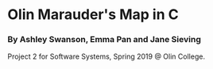 # Olin Marauder's Map in C
### By Ashley Swanson, Emma Pan and Jane Sieving

Project 2 for Software Systems, Spring 2019 @ Olin College.
